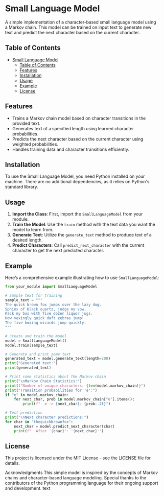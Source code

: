 # Small Language Model

A simple implementation of a character-based small language model using a Markov chain. This model can be trained on input text to generate new text and predict the next character based on the current character.

## Table of Contents

- [Small Language Model](#small-language-model)
  - [Table of Contents](#table-of-contents)
  - [Features](#features)
  - [Installation](#installation)
  - [Usage](#usage)
  - [Example](#example)
  - [License](#license)

## Features

- Trains a Markov chain model based on character transitions in the provided text.
- Generates text of a specified length using learned character probabilities.
- Predicts the next character based on the current character using weighted probabilities.
- Handles training data and character transitions efficiently.

## Installation

To use the Small Language Model, you need Python installed on your machine. There are no additional dependencies, as it relies on Python's standard library.

## Usage

1. **Import the Class**: First, import the `SmallLanguageModel` from your module.
2. **Train the Model**: Use the `train` method with the text data you want the model to learn from.
3. **Generate Text**: Utilize the `generate_text` method to produce text of a desired length.
4. **Predict Characters**: Call `predict_next_character` with the current character to get the next predicted character.

## Example

Here’s a comprehensive example illustrating how to use `SmallLanguageModel`:

```python
from your_module import SmallLanguageModel

# Sample text for training
sample_text = """
The quick brown fox jumps over the lazy dog.
Sphinx of black quartz, judge my vow.
Pack my box with five dozen liquor jugs.
How vexingly quick daft zebras jump!
The five boxing wizards jump quickly.
"""

# Create and train the model
model = SmallLanguageModel()
model.train(sample_text)

# Generate and print some text
generated_text = model.generate_text(length=200)
print("Generated text:")
print(generated_text)

# Print some statistics about the Markov chain
print("\nMarkov Chain Statistics:")
print(f"Number of unique characters: {len(model.markov_chain)}")
print("Transition probabilities for 'e':")
if "e" in model.markov_chain:
    for next_char, prob in model.markov_chain["e"].items():
        print(f"  e -> {next_char}: {prob:.2f}")

# Test prediction
print("\nNext character predictions:")
for char in "thequickbrownfox":
    next_char = model.predict_next_character(char)
    print(f"  After '{char}': '{next_char}'")
```

## License

This project is licensed under the MIT License - see the LICENSE file for details.

Acknowledgments
This simple model is inspired by the concepts of Markov chains and character-based language modeling.
Special thanks to the contributors of the Python programming language for their ongoing support and development.
text

